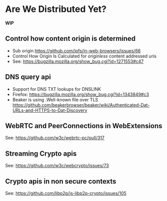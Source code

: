 # Are We Distributed Yet?

**WIP**

## Control how content origin is determined

- Sub origin https://github.com/ipfs/in-web-browsers/issues/66
- Control How Origin Is Calculated for _originless_ content addressed uris
- See: https://bugzilla.mozilla.org/show_bug.cgi?id=1271553#c47

## DNS query api

- Support for DNS TXT lookups for DNSLINK
- Firefox: https://bugzilla.mozilla.org/show_bug.cgi?id=1343849#c3
- Beaker is using .Well-known file over TLS
https://github.com/beakerbrowser/beaker/wiki/Authenticated-Dat-URLs-and-HTTPS-to-Dat-Discovery

## WebRTC and PeerConnections in WebExtensions

See: https://github.com/w3c/webrtc-pc/pull/317

## Streaming Crypto apis

See: https://github.com/w3c/webcrypto/issues/73

## Crypto apis in non secure contexts

See: https://github.com/libp2p/js-libp2p-crypto/issues/105
